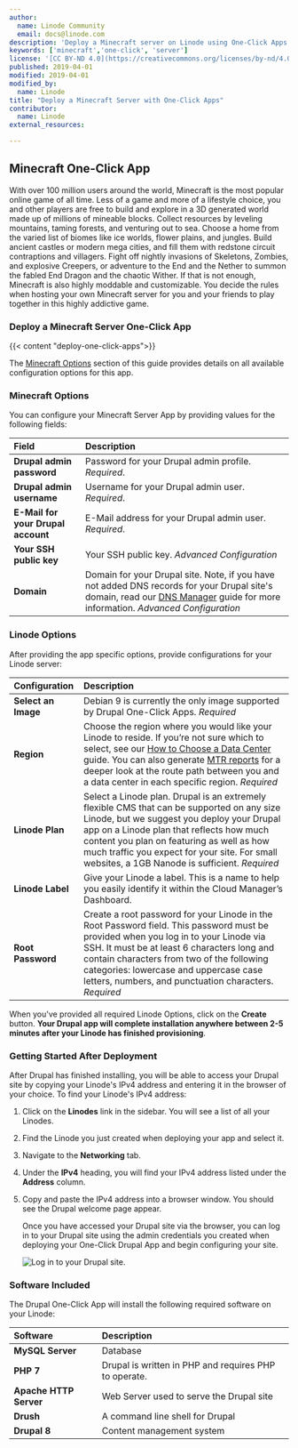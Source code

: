 ```yaml
---
author:
  name: Linode Community
  email: docs@linode.com
description: 'Deploy a Minecraft server on Linode using One-Click Apps.'
keywords: ['minecraft','one-click', 'server']
license: '[CC BY-ND 4.0](https://creativecommons.org/licenses/by-nd/4.0)'
published: 2019-04-01
modified: 2019-04-01
modified_by:
  name: Linode
title: "Deploy a Minecraft Server with One-Click Apps"
contributor:
  name: Linode
external_resources:

---
```


## Minecraft One-Click App

With over 100 million users around the world, Minecraft is the most popular online game of all time. Less of a game and more of a lifestyle choice, you and other players are free to build and explore in a 3D generated world made up of millions of mineable blocks. Collect resources by leveling mountains, taming forests, and venturing out to sea. Choose a home from the varied list of biomes like ice worlds, flower plains, and jungles. Build ancient castles or modern mega cities, and fill them with redstone circuit contraptions and villagers. Fight off nightly invasions of Skeletons, Zombies, and explosive Creepers, or adventure to the End and the Nether to summon the fabled End Dragon and the chaotic Wither. If that is not enough, Minecraft is also highly moddable and customizable. You decide the rules when hosting your own Minecraft server for you and your friends to play together in this highly addictive game.

### Deploy a Minecraft Server One-Click App

{{< content "deploy-one-click-apps">}}

The [Minecraft Options](#minecraft-options) section of this guide provides details on all available configuration options for this app.

### Minecraft Options

You can configure your Minecraft Server App by providing values for the following fields:

| **Field** | **Description** |
|:--------------|:------------|
| **Drupal admin password** | Password for your Drupal admin profile. *Required*. |
| **Drupal admin username** | Username for your Drupal admin user. *Required*. |
| **E-Mail for your Drupal account** | E-Mail address for your Drupal admin user. *Required*. |
| **Your SSH public key** | Your SSH public key. *Advanced Configuration* |
| **Domain** | Domain for your Drupal site. Note, if you have not added DNS records for your Drupal site's domain, read our [DNS Manager](/docs/platform/manager/dns-manager/) guide for more information. *Advanced Configuration* |

### Linode Options

After providing the app specific options, provide configurations for your Linode server:

| **Configuration** | **Description** |
|:--------------|:------------|
| **Select an Image** | Debian 9 is currently the only image supported by Drupal One-Click Apps. *Required* |
| **Region** | Choose the region where you would like your Linode to reside. If you’re not sure which to select, see our [How to Choose a Data Center](/docs/platform/how-to-choose-a-data-center) guide. You can also generate [MTR reports](/docs/networking/diagnostics/diagnosing-network-issues-with-mtr/) for a deeper look at the route path between you and a data center in each specific region. *Required* |
| **Linode Plan** | Select a Linode plan. Drupal is an extremely flexible CMS that can be supported on any size Linode, but we suggest you deploy your Drupal app on a Linode plan that reflects how much content you plan on featuring as well as how much traffic you expect for your site. For small websites, a 1GB Nanode is sufficient. *Required* |
| **Linode Label** | Give your Linode a label. This is a name to help you easily identify it within the Cloud Manager’s Dashboard. |
| **Root Password** | Create a root password for your Linode in the Root Password field. This password must be provided when you log in to your Linode via SSH. It must be at least 6 characters long and contain characters from two of the following categories: lowercase and uppercase case letters, numbers, and punctuation characters. *Required* |

When you've provided all required Linode Options, click on the **Create** button. **Your Drupal app will complete installation anywhere between 2-5 minutes after your Linode has finished provisioning**.

### Getting Started After Deployment

After Drupal has finished installing, you will be able to access your Drupal site by copying your Linode's IPv4 address and entering it in the browser of your choice. To find your Linode's IPv4 address:

1. Click on the **Linodes** link in the sidebar. You will see a list of all your Linodes.

2. Find the Linode you just created when deploying your app and select it.

3. Navigate to the **Networking** tab.

4. Under the **IPv4** heading, you will find your IPv4 address listed under the **Address** column.

5. Copy and paste the IPv4 address into a browser window. You should see the Drupal welcome page appear.

    Once you have accessed your Drupal site via the browser, you can log in to your Drupal site using the admin credentials you created when deploying your One-Click Drupal App and begin configuring your site.

    ![Log in to your Drupal site.](drupal-log-in.png)

### Software Included

The Drupal One-Click App will install the following required software on your Linode:

| **Software** | **Description** |
|:--------------|:------------|
| **MySQL Server** | Database |
| **PHP 7** | Drupal is written in PHP and requires PHP to operate. |
| **Apache HTTP Server** | Web Server used to serve the Drupal site|
| **Drush** | A command line shell for Drupal |
| **Drupal 8** | Content management system |